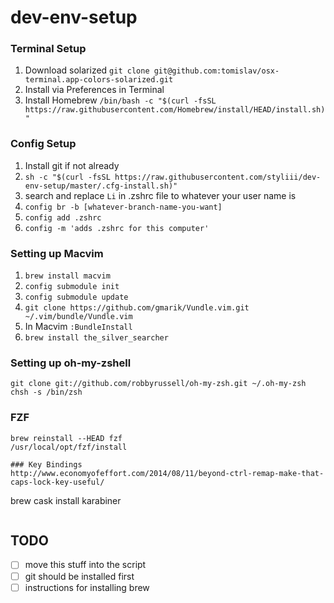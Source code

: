 # dev-env-setup

### Terminal Setup
1. Download solarized `git clone git@github.com:tomislav/osx-terminal.app-colors-solarized.git`
2. Install via Preferences in Terminal
3. Install Homebrew `/bin/bash -c "$(curl -fsSL https://raw.githubusercontent.com/Homebrew/install/HEAD/install.sh)"`

### Config Setup
1. Install git if not already
2.  `sh -c "$(curl -fsSL https://raw.githubusercontent.com/styliii/dev-env-setup/master/.cfg-install.sh)"`
3. search and replace `Li` in .zshrc file to whatever your user name is
4. `config br -b [whatever-branch-name-you-want]`
5. `config add .zshrc`
6. `config -m 'adds .zshrc for this computer'`

### Setting up Macvim
1. `brew install macvim`
3. `config submodule init`
4. `config submodule update`
3. `git clone https://github.com/gmarik/Vundle.vim.git ~/.vim/bundle/Vundle.vim`
5. In Macvim `:BundleInstall`
6. `brew install the_silver_searcher`

### Setting up oh-my-zshell
```
git clone git://github.com/robbyrussell/oh-my-zsh.git ~/.oh-my-zsh
chsh -s /bin/zsh
```

### FZF
```
brew reinstall --HEAD fzf
/usr/local/opt/fzf/install

### Key Bindings
http://www.economyofeffort.com/2014/08/11/beyond-ctrl-remap-make-that-caps-lock-key-useful/
```
brew cask install karabiner
```
```
## TODO
- [ ] move this stuff into the script
- [ ] git should be installed first
- [ ] instructions for installing brew
